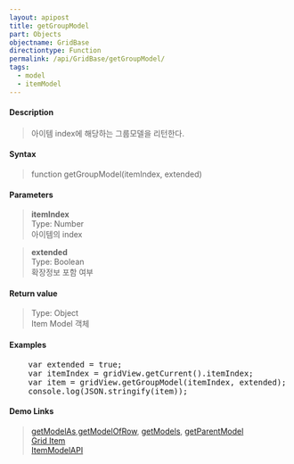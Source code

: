 ```yaml
---
layout: apipost
title: getGroupModel
part: Objects
objectname: GridBase
directiontype: Function
permalink: /api/GridBase/getGroupModel/
tags:
  - model
  - itemModel
---
```



#### Description

> 아이템 index에 해당하는 그룹모델을 리턴한다.   

#### Syntax

> function getGroupModel(itemIndex, extended)  

#### Parameters

> **itemIndex**  
> Type: Number  
> 아이템의 index  

> **extended**  
> Type: Boolean  
> 확장정보 포함 여부  

#### Return value

> Type: Object  
> Item Model 객체  

#### Examples 

<pre class="prettyprint">
    var extended = true;
    var itemIndex = gridView.getCurrent().itemIndex;
    var item = gridView.getGroupModel(itemIndex, extended);
    console.log(JSON.stringify(item));
</pre>

#### Demo Links
> [getModelAs](/api/GridBase/getModelAs),[getModelOfRow](/api/GridBase/getModelOfRow), [getModels](/api/GridBase/getModels), [getParentModel](/api/GridBase/getParentModel)   
> [Grid Item](/api/features/Grid%20Item/)  
> [ItemModelAPI](http://demo.realgrid.com/Demo/ItemModelApi)